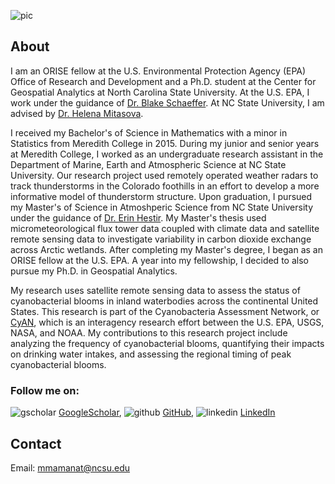 ![pic](https://mmamanat.github.io/images/Megan.png)
## About

I am an ORISE fellow at the U.S. Environmental Protection Agency (EPA) Office of Research and Development and a Ph.D. student at the Center for Geospatial Analytics at North Carolina State University. At the U.S. EPA, I work under the guidance of [Dr. Blake Schaeffer](https://www.epa.gov/sciencematters/meet-epa-scientist-blake-schaeffer-phd). At NC State University, I am advised by [Dr. Helena Mitasova](https://cnr.ncsu.edu/geospatial/directory/helena-mitasova/). 

I received my Bachelor's of Science in Mathematics with a minor in Statistics from Meredith College in 2015. During my junior and senior years at Meredith College, I worked as an undergraduate research assistant in the Department of Marine, Earth and Atmospheric Science at NC State University. Our research project used remotely operated weather radars to track thunderstorms in the Colorado foothills in an effort to develop a more informative model of thunderstorm structure. Upon graduation, I pursued my Master's of Science in Atmoshperic Science from NC State University under the guidance of [Dr. Erin Hestir](https://www.ucmerced.edu/content/erin-hestir). My Master's thesis used micrometeorological flux tower data coupled with climate data and satellite remote sensing data to investigate variability in carbon dioxide exchange across Arctic wetlands. After completing my Master's degree, I began as an ORISE fellow at the U.S. EPA. A year into my fellowship, I decided to also pursue my Ph.D. in Geospatial Analytics. 

My research uses satellite remote sensing data to assess the status of cyanobacterial blooms in inland waterbodies across the continental United States. This research is part of the Cyanobacteria Assessment Network, or [CyAN](https://www.epa.gov/water-research/cyanobacteria-assessment-network-cyan), which is an interagency research effort between the U.S. EPA, USGS, NASA, and NOAA. My contributions to this research project include analyzing the frequency of cyanobacterial blooms, quantifying their impacts on drinking water intakes, and assessing the regional timing of peak cyanobacterial blooms. 

### Follow me on: 

![gscholar](https://mmamanat.github.io/logos/gscholar.png) [GoogleScholar](https://scholar.google.com/citations?user=64DmvvkAAAAJ&hl=en),  ![github](https://mmamanat.github.io/logos/octocat.svg) [GitHub](https://github.com/mmamanat),  ![linkedin](https://mmamanat.github.io/logos/linkedin.png) [LinkedIn](https://www.linkedin.com/in/megan-coffer-8813b38a/)

## Contact 

Email: [mmamanat@ncsu.edu](mmamanat@ncsu.edu) 

